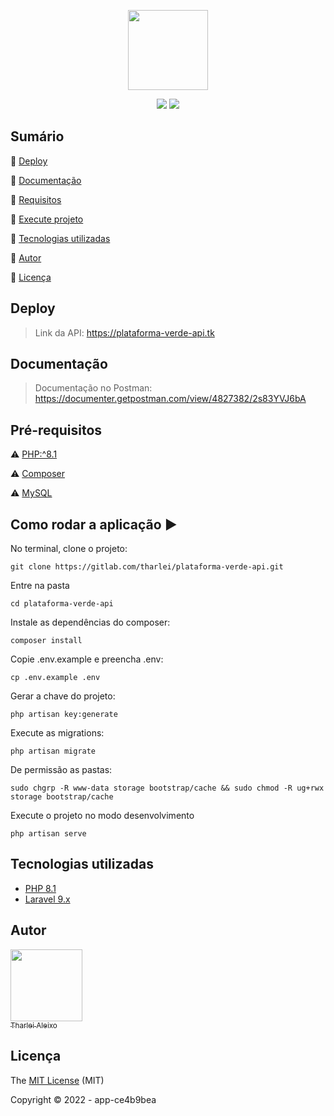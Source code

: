 <p align="center">
 <img width="128" src="https://i.imgur.com/H8M9D5f.png"/>
</p>

<p align="center">
  <img src="https://img.shields.io/badge/Laravel-FF2D20?style=for-the-badge&logo=laravel&logoColor=white"/>
  <img src="https://img.shields.io/badge/PHP-4f5b93?style=for-the-badge&logo=php&logoColor=white"/>
</p>

## Sumário

:small_blue_diamond: [Deploy](#deploy)

:small_blue_diamond: [Documentação](#documentação)

:small_blue_diamond: [Requisitos](#requisitos)

:small_blue_diamond: [Execute projeto](#execute-projeto)

:small_blue_diamond: [Tecnologias utilizadas](#tecnologias-utilizadas)

:small_blue_diamond: [Autor](#autor)

:small_blue_diamond: [Licença](#licença)

## Deploy

> Link da API: https://plataforma-verde-api.tk

## Documentação

> Documentação no Postman: https://documenter.getpostman.com/view/4827382/2s83YVJ6bA

## Pré-requisitos

:warning: [PHP:^8.1](https://www.php.net/releases/8.1/en.php)

:warning: [Composer](https://getcomposer.org/download/)

:warning: [MySQL](https://hub.docker.com/_/mysql)

## Como rodar a aplicação :arrow_forward:

No terminal, clone o projeto:

```
git clone https://gitlab.com/tharlei/plataforma-verde-api.git
```

Entre na pasta

```
cd plataforma-verde-api
```

Instale as dependências do composer:

```
composer install
```

Copie .env.example e preencha .env:

```
cp .env.example .env
```

Gerar a chave do projeto:

```
php artisan key:generate
```

Execute as migrations:

```
php artisan migrate
```

De permissão as pastas:

```
sudo chgrp -R www-data storage bootstrap/cache && sudo chmod -R ug+rwx storage bootstrap/cache
```

Execute o projeto no modo desenvolvimento

```
php artisan serve
```

## Tecnologias utilizadas

-   [PHP 8.1](https://www.php.net/)
-   [Laravel 9.x](https://laravel.com/docs/9.x)

## Autor

[<img src="https://avatars2.githubusercontent.com/u/32899049?s=460&u=946f73939bb511fa8ae40ed80764cc4dbffe359f&v=4" width=115><br><sub>Tharlei Aleixo</sub>](https://github.com/Tharlei)

## Licença

The [MIT License]() (MIT)

Copyright :copyright: 2022 - app-ce4b9bea
